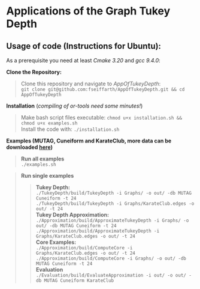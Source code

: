 # Applications of the Graph Tukey Depth

## Usage of code (Instructions for Ubuntu):

As a prerequisite you need at least *Cmake 3.20* and *gcc 9.4.0*:

**Clone the Repository:**

> Clone this repository and navigate to *AppOfTukeyDepth*: <br>
> ```git clone git@github.com:fseiffarth/AppOfTukeyDepth.git && cd AppOfTukeyDepth```

**Installation** (*compiling of or-tools need some minutes!*)

> Make bash script files executable: ```chmod u+x installation.sh && chmod u+x examples.sh``` <br>
> Install the code with: ```./installation.sh```

**Examples (MUTAG, Cuneiform and KarateClub, more data can be downloaded [here](https://chrsmrrs.github.io/datasets/docs/datasets/))**

> **Run all examples**  <br>
> ```./examples.sh```

> **Run single examples** <br>
>> **Tukey Depth:** <br>
>> ```./TukeyDepth/build/TukeyDepth -i Graphs/ -o out/ -db MUTAG Cuneiform -t 24``` <br>
>> ```./TukeyDepth/build/TukeyDepth -i Graphs/KarateClub.edges -o out/ -t 24``` <br>
>>**Tukey Depth Approximation:** <br>
>> ```./Approximation/build/ApproximateTukeyDepth -i Graphs/ -o out/ -db MUTAG Cuneiform -t 24``` <br>
>> ```./Approximation/build/ApproximateTukeyDepth -i Graphs/KarateClub.edges -o out/ -t 24``` <br>
>> **Core Examples:** <br>
>> ```./Approximation/build/ComputeCore -i Graphs/KarateClub.edges -o out/ -t 24``` <br>
>> ```./Approximation/build/ComputeCore -i Graphs/ -o out/ -db MUTAG Cuneiform -t 24``` <br>
>> **Evaluation** <br>
>> ```./Evaluation/build/EvaluateApproximation -i out/ -o out/ -db MUTAG Cuneiform KarateClub```

